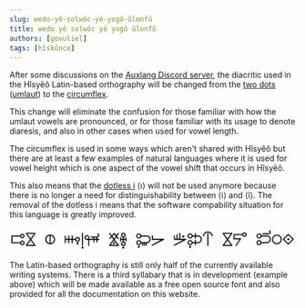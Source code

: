 ```yaml
---
slug: wedo-yê-solwôc-yê-yogô-ûlonfû
title: wedo yê solwôc yê yogô ûlonfû 
authors: [govuliel]
tags: [hîskûnco]
---
```


After some discussions on the [Auxlang Discord
server](https://discord.com/channels/379965248565936128/1318647577142624356),
the diacritic used in the Hîsyêô Latin-based orthography will be changed from  the
[two dots](https://en.wikipedia.org/wiki/Two_dots_(diacritic))
([umlaut](https://en.wikipedia.org/wiki/Umlaut_(diacritic))) to the
[circumflex](https://en.wikipedia.org/wiki/Circumflex). <!-- truncate -->

This change will eliminate the confusion for those familiar
with how the umlaut vowels are pronounced, or for those familiar with its usage
to denote diaresis, and also in other cases when used for vowel length.

The circumflex is used in some ways which aren't shared with Hîsyêô but there
are at least a few examples of natural languages where it is used for vowel
height which is one aspect of the vowel shift that occurs in Hîsyêô.

This also means that the [dotless i](https://en.wikipedia.org/wiki/Dotless_I)
⟨ı⟩ will not be used anymore because there is no longer a need for
distinguishability between ⟨i⟩ and ⟨î⟩. The removal of the dotless i means that
the software compability situation for this language is greatly improved.

![(û) noyo ke sûôxic lîbû mût tîmîok yodo mocko](./noyo-ke-sûôxic-lîbû-mût-tîmîok-yodo-mocko.png)

The Latin-based orthography is still only half of the currently available
writing systems. There is a third syllabary that is in development (example
above) which will be made available as a free open source font and also provided
for all the documentation on this website.